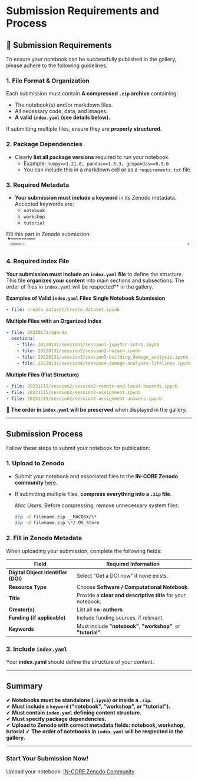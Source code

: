 # **Submission Requirements and Process**

## **📌 Submission Requirements**

To ensure your notebook can be successfully published in the gallery, please adhere to the following guidelines:

### **1. File Format & Organization**
Each submission must contain **A compressed `.zip` archive** containing:
- The notebook(s) and/or markdown files.
- All necessary code, data, and images.
- **A valid `index.yaml` (see details below).**

If submitting multiple files, ensure they are **properly structured**.

### **2. Package Dependencies**
- Clearly **list all package versions** required to run your notebook.
  - Example: `numpy==1.21.0, pandas==1.3.3, geopandas==0.9.0`
  - You can include this in a markdown cell or as a `requirements.txt` file.

### **3. Required Metadata**
- **Your submission must include a keyword** in its Zenodo metadata. Accepted keywords are:
  - `notebook`
  - `workshop`
  - `tutorial`

Fill this part in Zenodo submission:
![zenodo keywords](images/zenodo_keywords.png)

### **4. Required index File**
**Your submission must include an `index.yaml` file** to define the structure. This file **organizes your content** into main sections and subsections. 
The order of files in `index.yaml` will be respected** in the gallery.

**Examples of Valid `index.yaml` Files** 
**Single Notebook Submission**
```yaml
- file: create_dataset/create_dataset.ipynb
```

**Multiple Files with an Organized Index**
```yaml
- file: 20220131/agenda
  sections:
    - file: 20220131/session1/session1-jupyter-intro.ipynb
    - file: 20220131/session2/session2-hazard.ipynb
    - file: 20220131/session3/session3-building_damage_analysis.ipynb
    - file: 20220131/session4/session4-damage-analyses-lifelines.ipynb
```

**Multiple Files (Flat Structure)**
```yaml
- file: 20231115/session2/session2-remote-and-local-hazards.ipynb
- file: 20231115/session2/session2-assignment.ipynb
- file: 20231115/session2/session2-assignment-answers.ipynb
```
📌 **The order in `index.yaml` will be preserved** when displayed in the gallery.

---

## **Submission Process**
Follow these steps to submit your notebook for publication:

### **1. Upload to Zenodo**
- Submit your notebook and associated files to the **IN-CORE Zenodo community** [here](https://zenodo.org/communities/in-core/records?q=&l=list&p=1&s=10&sort=newest).
- If submitting multiple files, **compress everything into a `.zip` file**.

  *Mac Users:* Before compressing, remove unnecessary system files:
  ```bash
  zip -d filename.zip __MACOSX/\*
  zip -d filename.zip \*/.DS_Store
  ```

### **2. Fill in Zenodo Metadata**
When uploading your submission, complete the following fields:

| **Field**                | **Required Information** |
|--------------------------|-------------------------|
| **Digital Object Identifier (DOI)** | Select "Get a DOI now" if none exists. |
| **Resource Type**        | Choose **Software / Computational Notebook**. |
| **Title**                | Provide a **clear and descriptive title** for your notebook. |
| **Creator(s)**           | List all **co-authors**. |
| **Funding (if applicable)** | Include funding sources, if relevant. |
| **Keywords**             | Must include **"notebook"**, **"workshop"**, or **"tutorial"**. |

### **3. Include `index.yaml`**
Your **index.yaml** should define the structure of your content.

---

## **Summary**
✔ **Notebooks must be standalone (`.ipynb`) or inside a `.zip`.**  
✔ **Must include a `keyword` ("notebook", "workshop", or "tutorial").**  
✔ **Must contain `index.yaml` defining content structure.**  
✔ **Must specify package dependencies.**  
✔ **Upload to Zenodo with correct metadata fields: notebook, workshop, tutorial**
✔ **The order of notebooks in `index.yaml` will be respected in the gallery.**  

---

### **Start Your Submission Now!**
Upload your notebook: [IN-CORE Zenodo Community](https://zenodo.org/communities/in-core/records?q=&l=list&p=1&s=10&sort=newest)  
